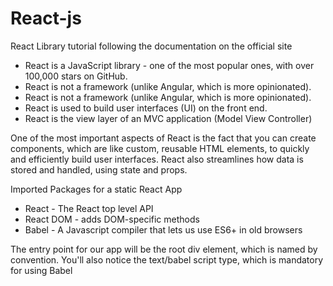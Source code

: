 # React-js
React Library tutorial following the documentation on the official site

<ul>
	<li>React is a JavaScript library - one of the most popular ones, with over 100,000 stars on GitHub.</li>
	<li>React is not a framework (unlike Angular, which is more opinionated).
	</li>
	<li>React is not a framework (unlike Angular, which is more opinionated).
	</li>
	<li>
		React is used to build user interfaces (UI) on the front end.
	</li>
	<li>React is the view layer of an MVC application (Model View Controller)
	</li>
</ul>
<p>One of the most important aspects of React is the fact that you can create components, which are like custom, reusable HTML elements, to quickly and efficiently build user interfaces. React also streamlines how data is stored and handled, using state and props.</p>

<p>Imported Packages for a static React App</p>
<ul>
	<li>React - The React top level API</li>
	<li>React DOM - adds DOM-specific methods</li>
	<li>Babel - A Javascript compiler that lets us use ES6+ in old browsers</li>
</ul>

<p>The entry point for our app will be the root div element, which is named by convention. You'll also notice the text/babel script type, which is mandatory for using Babel</p>